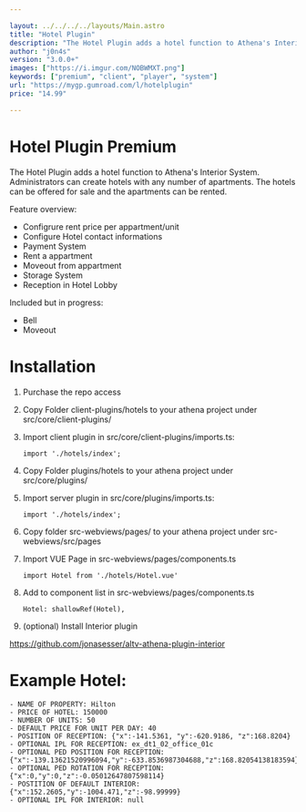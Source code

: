 ```yaml
---

layout: ../../../../layouts/Main.astro
title: "Hotel Plugin"
description: "The Hotel Plugin adds a hotel function to Athena's Interior System."
author: "j0n4s"
version: "3.0.0+"
images: ["https://i.imgur.com/NOBWMXT.png"]
keywords: ["premium", "client", "player", "system"]
url: "https://mygp.gumroad.com/l/hotelplugin"
price: "14.99"

---
```


# Hotel Plugin Premium

The Hotel Plugin adds a hotel function to Athena's Interior System. Administrators can create hotels with any number of apartments.
The hotels can be offered for sale and the apartments can be rented.

Feature overview:

- Configrure rent price per appartment/unit
- Configure Hotel contact informations
- Payment System
- Rent a appartment
- Moveout from appartment
- Storage System
- Reception in Hotel Lobby

Included but in progress:

- Bell
- Moveout

# Installation

1. Purchase the repo access
2. Copy Folder client-plugins/hotels to your athena project under src/core/client-plugins/
3. Import client plugin in src/core/client-plugins/imports.ts:

    ```import './hotels/index';```

4. Copy Folder plugins/hotels to your athena project under src/core/plugins/
5. Import server plugin in src/core/plugins/imports.ts:

    ```import './hotels/index';```

6. Copy folder src-webviews/pages/ to your athena project under src-webviews/src/pages
7. Import VUE Page in src-webviews/pages/components.ts

    ```import Hotel from './hotels/Hotel.vue'```

8. Add to component list in src-webviews/pages/components.ts

    ```Hotel: shallowRef(Hotel),```

9. (optional) Install Interior plugin

https://github.com/jonasesser/altv-athena-plugin-interior

# Example Hotel:

```
- NAME OF PROPERTY: Hilton
- PRICE OF HOTEL: 150000
- NUMBER OF UNITS: 50
- DEFAULT PRICE FOR UNIT PER DAY: 40
- POSITION OF RECEPTION: {"x":-141.5361, "y":-620.9186, "z":168.8204}
- OPTIONAL IPL FOR RECEPTION: ex_dt1_02_office_01c
- OPTIONAL PED POSITION FOR RECEPTION: {"x":-139.13621520996094,"y":-633.8536987304688,"z":168.82054138183594}
- OPTIONAL PED ROTATION FOR RECEPTION: {"x":0,"y":0,"z":-0.05012647807598114}
- POSTITION OF DEFAULT INTERIOR: {"x":152.2605,"y":-1004.471,"z":-98.99999}
- OPTIONAL IPL FOR INTERIOR: null
```
